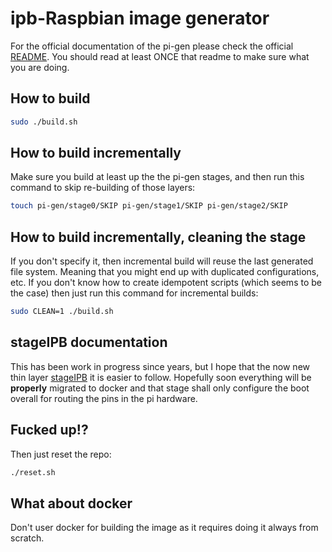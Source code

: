 # ipb-Raspbian image generator

For the official documentation of the pi-gen please check the official [README](./pi-gen/README.md). You should read at least ONCE that readme to make sure what you are doing.


## How to build

```sh
sudo ./build.sh
```

## How to build incrementally

Make sure you build at least up the the pi-gen stages, and then run this command to skip re-building of those layers:

```sh
touch pi-gen/stage0/SKIP pi-gen/stage1/SKIP pi-gen/stage2/SKIP 
```

## How to build incrementally, cleaning the stage

If you don't specify it, then incremental build will reuse the last generated file system. Meaning that you might end up with duplicated configurations, etc. If you don't know how to create idempotent scripts (which seems to be the case) then just run this command for incremental builds:

```sh
sudo CLEAN=1 ./build.sh
```

## stageIPB documentation

This has been work in progress since years, but I hope that the now new thin layer [stageIPB](./stageIPB) it is easier to follow. Hopefully soon everything will be **properly** migrated to docker and that stage shall only configure the boot overall for routing the pins in the pi hardware.

## Fucked up!?

Then just reset the repo:

```sh
./reset.sh
```

## What about docker

Don't user docker for building the image as it requires doing it always from scratch.
